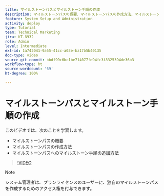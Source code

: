 ```yaml
---
title: マイルストーンパスとマイルストーン手順の作成
description: マイルストーンパスの概要、マイルストーンパスの作成方法、マイルストーン手順の追加方法について説明します。
feature: System Setup and Administration
activity: deploy
type: Tutorial
team: Technical Marketing
jira: KT-8932
role: Admin
level: Intermediate
exl-id: 1a742041-9a65-41cc-a03e-ba17b5b40135
doc-type: video
source-git-commit: bbdf99c6bc1be714077fd94fc3f8325394de36b3
workflow-type: ht
source-wordcount: '69'
ht-degree: 100%

---
```


# マイルストーンパスとマイルストーン手順の作成

このビデオでは、次のことを学習します。

* マイルストーンパスの概要
* マイルストーンパスの作成方法
* マイルストーンパスへのマイルストーン手順の追加方法

>[!VIDEO](https://video.tv.adobe.com/v/335204/?quality=12&learn=on&enablevpops=1)

>[!NOTE]
>
>システム管理者は、プランライセンスのユーザーに、独自のマイルストーンパスを作成するためのアクセス権を付与できます。
